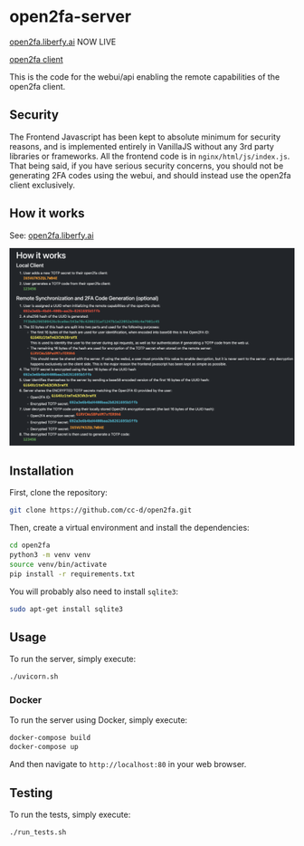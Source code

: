 # open2fa-server

[open2fa.liberfy.ai](https://open2fa.liberfy.ai) NOW LIVE

[open2fa client](https://github.com/cc-d/open2fa)

This is the code for the webui/api enabling the remote capabilities of the open2fa client.

## Security

The Frontend Javascript has been kept to absolute minimum for security reasons, and is implemented entirely in VanillaJS without any 3rd party libraries or frameworks. All the frontend code is in `nginx/html/js/index.js`. That being said, if you have serious security concerns, you should not be generating 2FA codes using the webui, and should instead use the open2fa client exclusively.

## How it works

See: [open2fa.liberfy.ai](https://open2fa.liberfy.ai)

![how it works](/sync.png)

## Installation

First, clone the repository:

```bash
git clone https://github.com/cc-d/open2fa.git
```

Then, create a virtual environment and install the dependencies:

```bash
cd open2fa
python3 -m venv venv
source venv/bin/activate
pip install -r requirements.txt
```

You will probably also need to install `sqlite3`:

```bash
sudo apt-get install sqlite3
```

## Usage

To run the server, simply execute:

```bash
./uvicorn.sh
```

### Docker

To run the server using Docker, simply execute:

```bash
docker-compose build
docker-compose up
```

And then navigate to `http://localhost:80` in your web browser.

## Testing

To run the tests, simply execute:

```bash
./run_tests.sh
```
